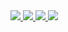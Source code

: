 <a href="https://github.com/rzy0901/github-stats-copy">
<img src="https://github.com/rzy0901/github-stats-copy/blob/master/generated/overview.svg#gh-dark-mode-only" />
<img src="https://github.com/rzy0901/github-stats-copy/blob/master/generated/languages.svg#gh-dark-mode-only" />
<img src="https://github.com/rzy0901/github-stats-copy/blob/master/generated/overview.svg#gh-light-mode-only" />
<img src="https://github.com/rzy0901/github-stats-copy/blob/master/generated/languages.svg#gh-light-mode-only" />
</a>
